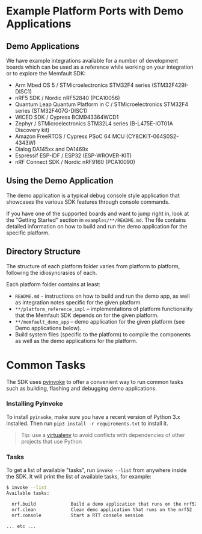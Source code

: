 # Example Platform Ports with Demo Applications

## Demo Applications

We have example integrations available for a number of development boards which
can be used as a reference while working on your integration or to explore the
Memfault SDK:

- Arm Mbed OS 5 / STMicroelectronics STM32F4 series (STM32F429I-DISC1)
- nRF5 SDK / Nordic nRF52840 (PCA10056)
- Quantum Leap Quantum Platform in C / STMicroelectronics STM32F4 series
  (STM32F407G-DISC1)
- WICED SDK / Cypress BCM943364WCD1
- Zephyr / STMicroelectronics STM32L4 series (B-L475E-IOT01A Discovery kit)
- Amazon FreeRTOS / Cypress PSoC 64 MCU (CY8CKIT-064S0S2-4343W)
- Dialog DA145xx and DA1469x
- Espressif ESP-IDF / ESP32 (ESP-WROVER-KIT)
- nRF Connect SDK / Nordic nRF9160 (PCA10090)

## Using the Demo Application

The demo application is a typical debug console style application that showcases
the various SDK features through console commands.

If you have one of the supported boards and want to jump right in, look at the
"Getting Started" section in `examples/**/README.md`. The file contains detailed
information on how to build and run the demo application for the specific
platform.

## Directory Structure

The structure of each platform folder varies from platform to platform,
following the idiosyncrasies of each.

Each platform folder contains at least:

- `README.md` - instructions on how to build and run the demo app, as well as
  integration notes specific for the given platform.
- `**/platform_reference_impl` – implementations of platform functionality that
  the Memfault SDK depends on for the given platform.
- `**/memfault_demo_app` – demo application for the given platform (see Demo
  applications below).
- Build system files (specific to the platform) to compile the components as
  well as the demo applications for the platform.

# Common Tasks

The SDK uses [pyinvoke] to offer a convenient way to run common tasks such as
building, flashing and debugging demo applications.

### Installing Pyinvoke

To install `pyinvoke`, make sure you have a recent version of Python 3.x
installed. Then run `pip3 install -r requirements.txt` to install it.

> Tip: use a [virtualenv] to avoid conflicts with dependencies of other projects
> that use Python

[pyinvoke]: https://www.pyinvoke.org
[virtualenv]:
  https://packaging.python.org/tutorials/installing-packages/#creating-virtual-environments

### Tasks

To get a list of available "tasks", run `invoke --list` from anywhere inside the
SDK. It will print the list of available tasks, for example:

```bash
$ invoke --list
Available tasks:

  nrf.build             Build a demo application that runs on the nrf52
  nrf.clean             Clean demo application that runs on the nrf52
  nrf.console           Start a RTT console session

... etc ...
```
